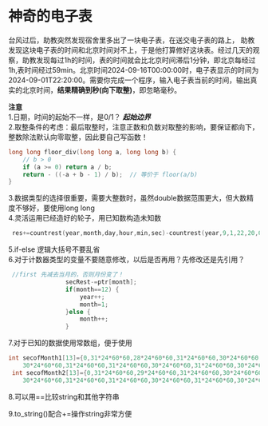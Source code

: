 # 神奇的电子表

台风过后，助教突然发现宿舍里多出了一块电子表，在送交电子表的路上，
助教发现这块电子表的时间和北京时间对不上，于是他打算修好这块表。经过几天的观察，助教发现每过1h的时间，表的时间就会比北京时间滞后1分钟，即北京每经过1h,表时间经过59min。北京时间2024-09-16T00:00:00时，电子表显示的时间为2024-09-01T22:20:00。需要你完成一个程序，输入电子表当前的时间，输出真实的北京时间，**结果精确到秒(向下取整)**，即忽略毫秒。  

  

**注意**  
1.日期，时间的起始不一样，是0/1？  ***起始边界***  
2.取整条件的考虑：最后取整时，注意正数和负数对取整的影响，要保证都向下，整数除法默认向零取整，因此要自己写函数！
```c++
long long floor_div(long long a, long long b) {
    // b > 0
    if (a >= 0) return a / b;
    return - ((-a + b - 1) / b);  // 等价于 floor(a/b)
}
```
3.数据类型的选择很重要，需要大整数时，虽然double数据范围更大，但大数精度不够好，要使用long long  
4.灵活运用已经造好的轮子，用已知数构造未知数
```c++
 res+=countrest(year,month,day,hour,min,sec)-countrest(year,9,1,22,20,0);
```
5.if-else 逻辑大括号不要乱省  
6.对于计数器类型的变量不要随意修改，以后是否再用？先修改还是先引用？
```c++
 //first 先减去当月的，否则月份变了！
                secRest-=ptr[month];
                if(month==12) {
                    year++;
                    month=1;
                }else {
                    month++;
                }
```
7.对于已知的数据使用常数组，便于使用
```c++
int secofMonth1[13]={0,31*24*60*60,28*24*60*60,31*24*60*60,30*24*60*60,31*24*60*60,
    30*24*60*60,31*24*60*60,31*24*60*60,30*24*60*60,31*24*60*60,30*24*60*60,31*24*60*60,};
 int secofMonth2[13]={0,31*24*60*60,29*24*60*60,31*24*60*60,30*24*60*60,31*24*60*60,
    30*24*60*60,31*24*60*60,31*24*60*60,30*24*60*60,31*24*60*60,30*24*60*60,31*24*60*60,};

```
8.可以用==比较string和其他字符串  

9.to_string()配合+=操作string非常方便